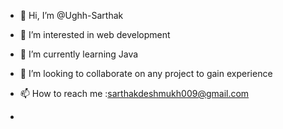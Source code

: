 - 👋 Hi, I’m @Ughh-Sarthak
- 👀 I’m interested in web development
- 🌱 I’m currently learning Java
- 💞️ I’m looking to collaborate on any project to gain experience
- 📫 How to reach me :sarthakdeshmukh009@gmail.com

- 
<!---
Ughh-Sarthak/Ughh-Sarthak is a ✨ special ✨ repository because its `README.md` (this file) appears on your GitHub profile.
You can click the Preview link to take a look at your changes.
--->
